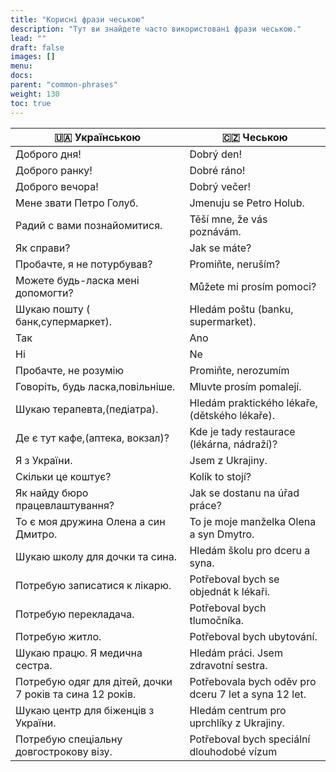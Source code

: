 ```yaml
---
title: "Корисні фрази чеською"
description: "Тут ви знайдете часто використовані фрази чеською."
lead: ""
draft: false
images: []
menu:
docs:
parent: "common-phrases"
weight: 130
toc: true
---
```


| 🇺🇦 Українською |🇨🇿 Чеською |
| ----------- | ----------- |
| Доброго дня!| Dobrý den! |
| Доброго ранку!| Dobré ráno!|
| Доброго вечора! | Dobrý večer! |
| Мене звати Петро Голуб. | Jmenuju se Petro Holub.|
|Радий с вами познайомитися. |Těší mne, že vás poznávám.|
|Як справи? | Jak se máte?|
|Пробачте, я не потурбував? | Promiňte, neruším?|
|Можете будь-ласка мені допомогти? | Můžete mi prosím pomoci?|
|Шукаю пошту ( банк,супермаркет). |Hledám poštu (banku, supermarket).|
|Так | Ano |
|Ні | Ne |
|Пробачте, не розумію | Promiňte, nerozumím|
|Говоріть, будь ласка,повільніше. | Mluvte prosím pomalejí.|
| Шукаю терапевта,(педіатра).|Hledám praktického lékaře, (dětského lékaře).|
|Де є тут кафе,(аптека, вокзал)?|Kde je tady restaurace (lékárna, nádraží)?|
|Я з України. |Jsem z Ukrajiny.|
|Скільки це коштує? | Kolík to stojí?|
|Як найду бюро працевлаштування? |Jak se dostanu na úřad práce?|
|То є моя дружина Олена а син Дмитро.|To je moje manželka Olena a syn Dmytro.|
|Шукаю школу для дочки та сина. | Hledám školu pro dceru a syna.|
|Потребую записатися к лікарю. | Potřeboval bych se objednát k lékaři.|
|Потребую перекладача. | Potřeboval bych tlumočníka.|
|Потребую житло. | Potřeboval bych ubytování.|
|Шукаю працю. Я медична сестра.| Hledám práci. Jsem zdravotní sestra.|
|Потребую одяг для дітей, дочки 7 років та сина 12 років.| Potřebovala bych oděv pro dceru 7 let a syna 12 let.|
|Шукаю центр для біженців з України. | Hledám centrum pro uprchlíky z Ukrajiny.|
|Потребую спеціальну довгострокову візу.| Potřeboval bych speciální dlouhodobé vízum|


